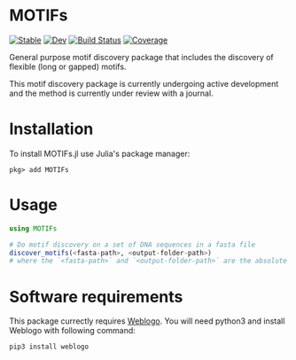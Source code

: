 # MOTIFs

[![Stable](https://img.shields.io/badge/docs-stable-blue.svg)](https://kchu25.github.io/MOTIFs.jl/stable/)
[![Dev](https://img.shields.io/badge/docs-dev-blue.svg)](https://kchu25.github.io/MOTIFs.jl/dev/)
[![Build Status](https://github.com/kchu25/MOTIFs.jl/actions/workflows/CI.yml/badge.svg?branch=main)](https://github.com/kchu25/MOTIFs.jl/actions/workflows/CI.yml?query=branch%3Amain)
[![Coverage](https://codecov.io/gh/kchu25/MOTIFs.jl/branch/main/graph/badge.svg)](https://codecov.io/gh/kchu25/MOTIFs.jl)

General purpose motif discovery package that includes the discovery of flexible (long or gapped) motifs.

This motif discovery package is currently undergoing active development and the method is currently under review with a journal.

# Installation
To install MOTIFs.jl use Julia's package manager:
```
pkg> add MOTIFs
```

# Usage
````julia
using MOTIFs

# Do motif discovery on a set of DNA sequences in a fasta file
discover_motifs(<fasta-path>, <output-folder-path>)
# where the `<fasta-path>` and `<output-folder-path>` are the absolute filepaths as strings.
````

# Software requirements 
 This package currectly requires [Weblogo](http://weblogo.threeplusone.com/manual.html#download). You will need python3 and install Weblogo with following command:
 ```bash
 pip3 install weblogo
 ```

